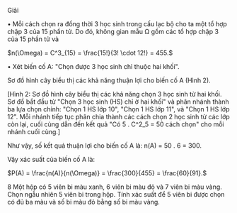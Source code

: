 Giải

• Mỗi cách chọn ra đồng thời 3 học sinh trong cấu lạc bộ cho ta một tổ hợp chập 3 của 15 phần tử. Do đó, không gian mẫu Ω gồm các tổ hợp chập 3 của 15 phần tử và

$n(\Omega) = C^3_{15} = \frac{15!}{3! \cdot 12!} = 455.$

• Xét biến cố A: "Chọn được 3 học sinh chỉ thuộc hai khối".

Sơ đồ hình cây biểu thị các khả năng thuận lợi cho biến cố A (Hình 2).

[Hình 2: Sơ đồ hình cây biểu thị các khả năng chọn 3 học sinh từ hai khối. Sơ đồ bắt đầu từ "Chọn 3 học sinh (HS) chỉ ở hai khối" và phân nhánh thành ba lựa chọn chính: "Chọn 1 HS lớp 10", "Chọn 1 HS lớp 11", và "Chọn 1 HS lớp 12". Mỗi nhánh tiếp tục phân chia thành các cách chọn 2 học sinh từ các lớp còn lại, cuối cùng dẫn đến kết quả "Có 5 . C^2_5 = 50 cách chọn" cho mỗi nhánh cuối cùng.]

Như vậy, số kết quả thuận lợi cho biến cố A là: n(A) = 50 . 6 = 300.

Vậy xác suất của biến cố A là:

$P(A) = \frac{n(A)}{n(\Omega)} = \frac{300}{455} = \frac{60}{91}.$

8 Một hộp có 5 viên bi màu xanh, 6 viên bi màu đỏ và 7 viên bi màu vàng. Chọn ngẫu nhiên 5 viên bi trong hộp. Tính xác suất để 5 viên bi được chọn có đủ ba màu và số bi màu đỏ bằng số bi màu vàng.